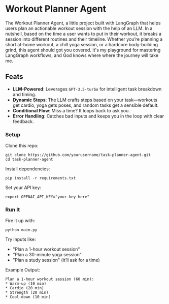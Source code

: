# Workout Planner Agent
The Workout Planner Agent, a little project built with LangGraph that helps users plan an actionable workout session with the help of an LLM. In a nutshell, based on the time a user wants to put in their workout, it breaks a session into different routines and their timeline. Whether you’re planning a short at-home workout, a chill yoga session, or a hardcore body-building grind, this agent should got you covered. It's my playground for mastering LangGraph workflows, and God knows where where the journey will take me.

## Feats
* **LLM-Powered**: Leverages `GPT-3.5-turbo` for intelligent task breakdown and timing.
* **Dynamic Steps**: The LLM crafts steps based on your task—workouts get cardio, yoga gets poses, and random tasks get a sensible default.
* **Conditional Flow**: Miss a time? It loops back to ask you.
* **Error Handling**: Catches bad inputs and keeps you in the loop with clear feedback.

### Setup
Clone this repo:
```
git clone https://github.com/yourusername/task-planner-agent.git
cd task-planner-agent
```
Install dependencies:
```
pip install -r requirements.txt
```
Set your API key:
```
export OPENAI_API_KEY="your-key-here"
```

### Run It
Fire it up with:
```
python main.py
```

Try inputs like:

* "Plan a 1-hour workout session"
* "Plan a 30-minute yoga session"
* "Plan a study session" (it’ll ask for a time)

Example Output:
<!-- @import "[TOC]" {cmd="toc" depthFrom=1 depthTo=6 orderedList=false} -->

```
Plan a 1-hour workout session (60 min):
* Warm-up (10 min)
* Cardio (20 min)
* Strength (20 min)
* Cool-down (10 min)
```